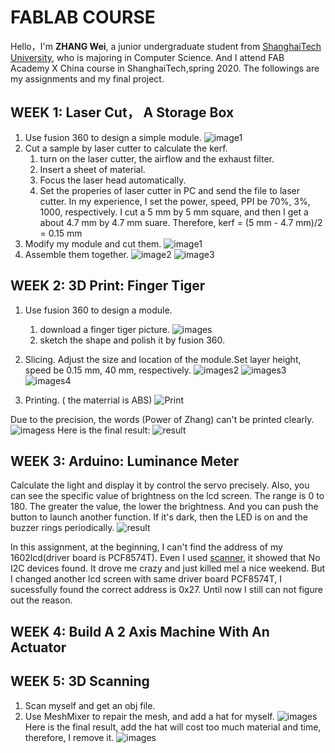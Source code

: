 # FABLAB COURSE
Hello，I'm **ZHANG Wei**, a junior undergraduate student from [ShanghaiTech University](http://www.shanghaitech.edu.cn/), who is majoring in Computer Science. And I attend FAB Academy X China course in ShanghaiTech,spring 2020. The followings are my assignments and my final project.

## WEEK 1: Laser Cut， A Storage Box

1. Use fusion 360 to design a simple module.
   ![image1](hw1/hw1.png)
2. Cut a sample  by laser cutter to calculate the kerf.
   1. turn on the laser cutter, the airflow and the exhaust filter.
   2. Insert a sheet of material.
   3. Focus the laser head automatically.
   4. Set the properies of laser cutter in PC and send the file to laser cutter. In my experience, I set the power, speed, PPI be 70%, 3%, 1000, respectively.
I cut a 5 mm by 5 mm square, and then I get a about 4.7 mm by 4.7 mm suare. Therefore, kerf = (5 mm - 4.7 mm)/2 = 0.15 mm
3. Modify my module and cut them.
   ![image1](hw1/1.JPG)
4. Assemble them together.
   ![image2](hw1/2.JPG)
   ![image3](hw1/3.JPG)


## WEEK 2: 3D Print: Finger Tiger
1. Use fusion 360 to design a module.
   1. download a finger tiger picture.
      ![images](hw2/手纸虎.jpg)
   2. sketch the shape and polish it by fusion 360.
    
2. Slicing.
   Adjust the size and location of the module.Set layer height, speed be 0.15 mm, 40 mm, respectively. 
   ![images2](hw2/1.png)
   ![images3](hw2/2.png)
   ![images4](hw2/3.png)
3. Printing. ( the materrial is ABS)
   ![Print](hw2/4.JPG)
   
Due to the precision, the words (Power of Zhang) can't be printed clearly.
![imagess](hw2/5.JPG)
Here is the final result: 
![result](hw2/6.JPG)
   
   
## WEEK 3: Arduino: Luminance Meter   
 Calculate the light and display it by control the servo precisely.
 Also, you can see the specific value of brightness on the lcd screen.
 The range is 0 to 180. The greater the value, the lower the brightness.
 And you can push the button to launch another function.
 If it's dark, then the LED is on and the buzzer rings periodically.
 ![result](hw3/1.JPG)
 
 In this assignment, at the beginning, I can't find the address of my 1602lcd(driver board is PCF8574T). Even I used [scanner](hw3/scanner.ino), it showed that No I2C devices found. It drove me crazy and just killed meI a nice weekend. But I changed another lcd screen with same driver board PCF8574T, I sucessfully found the correct address is 0x27. Until now I still  can not figure out the reason.      
 
   
   
## WEEK 4: Build A 2 Axis Machine With An Actuator




## WEEK 5: 3D Scanning 
1. Scan myself and get an obj file.
2. Use MeshMixer to repair the mesh, and add a hat for myself.
   ![images](hw5/1.png)
Here is the final result, add the hat will cost too much material and time, therefore, I remove it.
   ![images](hw5/2.JPG)
   
   
   
   
   
